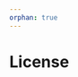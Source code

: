 ```yaml
---
orphan: true
---
```


# License

```{include} ../LICENSE

```
                                                                                                                 